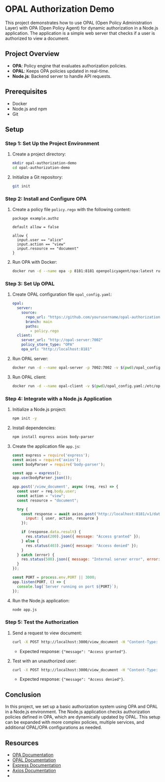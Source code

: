 # OPAL Authorization Demo

This project demonstrates how to use OPAL (Open Policy Administration Layer) with OPA (Open Policy Agent) for dynamic authorization in a Node.js application. The application is a simple web server that checks if a user is authorized to view a document.

## Project Overview

- **OPA**: Policy engine that evaluates authorization policies.
- **OPAL**: Keeps OPA policies updated in real-time.
- **Node.js**: Backend server to handle API requests.

## Prerequisites

- Docker
- Node.js and npm
- Git

## Setup

### Step 1: Set Up the Project Environment

1. Create a project directory:
    ```bash
    mkdir opal-authorization-demo
    cd opal-authorization-demo
    ```

2. Initialize a Git repository:
    ```bash
    git init
    ```

### Step 2: Install and Configure OPA

1. Create a policy file `policy.rego` with the following content:
    ```rego
    package example.authz

    default allow = false

    allow {
      input.user == "alice"
      input.action == "view"
      input.resource == "document"
    }
    ```

2. Run OPA with Docker:
    ```bash
    docker run -d --name opa -p 8181:8181 openpolicyagent/opa:latest run --server
    ```

### Step 3: Set Up OPAL

1. Create OPAL configuration file `opal_config.yaml`:
    ```yaml
    opal:
      server:
        source:
          repo_url: "https://github.com/yourusername/opal-authorization-demo"
          branch: main
          paths:
            - policy.rego
      client:
        server_url: "http://opal-server:7002"
        policy_store_type: "OPA"
        opa_url: "http://localhost:8181"
    ```

2. Run OPAL server:
    ```bash
    docker run -d --name opal-server -p 7002:7002 -v $(pwd)/opal_config.yaml:/etc/opal/config.yaml authorizon/opal-server
    ```

3. Run OPAL client:
    ```bash
    docker run -d --name opal-client -v $(pwd)/opal_config.yaml:/etc/opal/config.yaml authorizon/opal-client
    ```

### Step 4: Integrate with a Node.js Application

1. Initialize a Node.js project:
    ```bash
    npm init -y
    ```

2. Install dependencies:
    ```bash
    npm install express axios body-parser
    ```

3. Create the application file `app.js`:
    ```javascript
    const express = require('express');
    const axios = require('axios');
    const bodyParser = require('body-parser');

    const app = express();
    app.use(bodyParser.json());

    app.post('/view_document', async (req, res) => {
      const user = req.body.user;
      const action = "view";
      const resource = "document";

      try {
        const response = await axios.post('http://localhost:8181/v1/data/example/authz', {
          input: { user, action, resource }
        });

        if (response.data.result) {
          res.status(200).json({ message: "Access granted" });
        } else {
          res.status(403).json({ message: "Access denied" });
        }
      } catch (error) {
        res.status(500).json({ message: "Internal server error", error: error.message });
      }
    });

    const PORT = process.env.PORT || 3000;
    app.listen(PORT, () => {
      console.log(`Server running on port ${PORT}`);
    });
    ```

4. Run the Node.js application:
    ```bash
    node app.js
    ```

### Step 5: Test the Authorization

1. Send a request to view document:
    ```bash
    curl -X POST http://localhost:3000/view_document -H "Content-Type: application/json" -d '{"user": "alice"}'
    ```
    - Expected response: `{"message": "Access granted"}`.

2. Test with an unauthorized user:
    ```bash
    curl -X POST http://localhost:3000/view_document -H "Content-Type: application/json" -d '{"user": "bob"}'
    ```
    - Expected response: `{"message": "Access denied"}`.

## Conclusion

In this project, we set up a basic authorization system using OPA and OPAL in a Node.js environment. The Node.js application checks authorization policies defined in OPA, which are dynamically updated by OPAL. This setup can be expanded with more complex policies, multiple services, and additional OPAL/OPA configurations as needed.

## Resources

- [OPA Documentation](https://www.openpolicyagent.org/docs/latest/)
- [OPAL Documentation](https://docs.opal.ac)
- [Express Documentation](https://expressjs.com/)
- [Axios Documentation](https://axios-http.com/docs/intro)
- 
